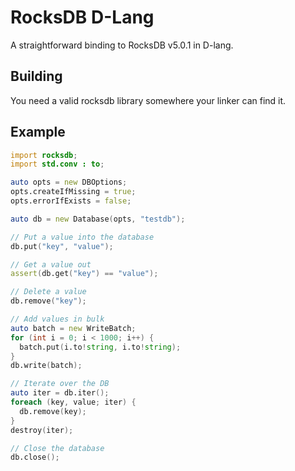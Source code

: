 # RocksDB D-Lang

A straightforward binding to RocksDB v5.0.1 in D-lang.

## Building

You need a valid rocksdb library somewhere your linker can find it.

## Example

```D
import rocksdb;
import std.conv : to;

auto opts = new DBOptions;
opts.createIfMissing = true;
opts.errorIfExists = false;

auto db = new Database(opts, "testdb");

// Put a value into the database
db.put("key", "value");

// Get a value out
assert(db.get("key") == "value");

// Delete a value
db.remove("key");

// Add values in bulk
auto batch = new WriteBatch;
for (int i = 0; i < 1000; i++) {
  batch.put(i.to!string, i.to!string);
}
db.write(batch);

// Iterate over the DB
auto iter = db.iter();
foreach (key, value; iter) {
  db.remove(key);
}
destroy(iter);

// Close the database
db.close();
```